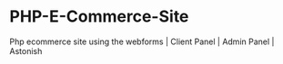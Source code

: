 # PHP-E-Commerce-Site
Php ecommerce site using the webforms | Client Panel | Admin Panel | Astonish
